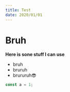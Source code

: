 ```yaml
---
title: Test
date: 2020/01/01
---
```


# Bruh

**Here is sone stuff I can use**

- bruh
- bruruh
- brururuh😎

```js
const a = 1;
```